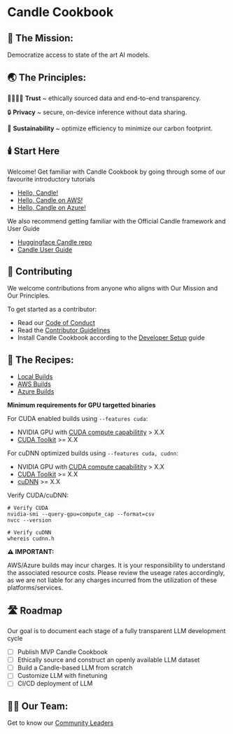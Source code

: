# Candle Cookbook

## 🚀 The Mission:

Democratize access to state of the art AI models.

## 🌏 The Principles: 

🫱🏾‍🫲🏼 **Trust** ~ ethically sourced data and end-to-end transparency.

🔒 **Privacy** ~ secure, on-device inference without data sharing.

🌱 **Sustainability** ~ optimize efficiency to minimize our carbon footprint.

## 🕯️ Start Here

Welcome! Get familiar with Candle Cookbook by going through some of our favourite introductory tutorials

* [Hello, Candle!](./local/hello-candle.md)
* [Hello, Candle on AWS!](./aws/hello-aws.md)
* [Hello, Candle on Azure!](./azure/hello-azure.md)

We also recommend getting familiar with the Official Candle framework and User Guide

* [Huggingface Candle repo](https://github.com/huggingface/candle)
* [Candle User Guide](https://huggingface.github.io/candle/index.html)

## 🌱 Contributing

We welcome contributions from anyone who aligns with Our Mission and Our Principles.

To get started as a contributor:

* Read our [Code of Conduct](../CODE_OF_CONDUCT.md)
* Read the [Contributor Guidelines](../CONTRIBUTING.md)
* Install Candle Cookbook according to the [Developer Setup](../docs/DEV_ENV.md) guide

## 🍳 The Recipes:

* [Local Builds](./local/index.md)
* [AWS Builds](./aws/index.md)
* [Azure Builds](./azure/index.md)

**Minimum requirements for GPU targetted binaries**

For CUDA enabled builds using `--features cuda`:
* NVIDIA GPU with [CUDA compute capabilitity](https://developer.nvidia.com/cuda-gpus) > X.X
* [CUDA Toolkit](https://developer.nvidia.com/cuda-downloads) >= X.X

For cuDNN optimized builds using `--features cuda, cudnn`:
* NVIDIA GPU with [CUDA compute capabilitity](https://developer.nvidia.com/cuda-gpus) > X.X
* [CUDA Toolkit](https://developer.nvidia.com/cuda-downloads) >= X.X
* [cuDNN](https://developer.nvidia.com/cudnn) >= X.X

Verify CUDA/cuDNN:
```
# Verify CUDA
nvidia-smi --query-gpu=compute_cap --format=csv
nvcc --version

# Verify cuDNN
whereis cudnn.h
```

**⚠️ IMPORTANT:** 

AWS/Azure builds may incur charges. It is your responsibility to understand the associated resource costs. Please review the useage rates accordingly, as we are not liable for any charges incurred from the utilization of these platforms/services. 

## 🛣️ Roadmap

Our goal is to document each stage of a fully transparent LLM development cycle

- [ ] Publish MVP Candle Cookbook
- [ ] Ethically source and construct an openly available LLM dataset
- [ ] Build a Candle-based LLM from scratch
- [ ] Customize LLM with finetuning
- [ ] CI/CD deployment of LLM

## 🧑‍🍳 Our Team: 

Get to know our [Community Leaders](https://github.com/nogibjj/candle-cookbook/blob/main/TEAM.md)

